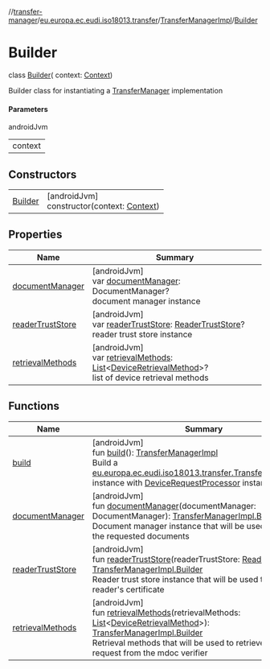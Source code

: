 //[transfer-manager](../../../../index.md)/[eu.europa.ec.eudi.iso18013.transfer](../../index.md)/[TransferManagerImpl](../index.md)/[Builder](index.md)

# Builder

class [Builder](index.md)(
context: [Context](https://developer.android.com/reference/kotlin/android/content/Context.html))

Builder class for instantiating a [TransferManager](../../-transfer-manager/index.md) implementation

#### Parameters

androidJvm

|         |
|---------|
| context |

## Constructors

|                        |                                                                                                                              |
|------------------------|------------------------------------------------------------------------------------------------------------------------------|
| [Builder](-builder.md) | [androidJvm]<br>constructor(context: [Context](https://developer.android.com/reference/kotlin/android/content/Context.html)) |

## Properties

| Name                                      | Summary                                                                                                                                                                                                                                                                                                               |
|-------------------------------------------|-----------------------------------------------------------------------------------------------------------------------------------------------------------------------------------------------------------------------------------------------------------------------------------------------------------------------|
| [documentManager](document-manager.md)    | [androidJvm]<br>var [documentManager](document-manager.md): DocumentManager?<br>document manager instance                                                                                                                                                                                                             |
| [readerTrustStore](reader-trust-store.md) | [androidJvm]<br>var [readerTrustStore](reader-trust-store.md): [ReaderTrustStore](../../../eu.europa.ec.eudi.iso18013.transfer.readerauth/-reader-trust-store/index.md)?<br>reader trust store instance                                                                                                               |
| [retrievalMethods](retrieval-methods.md)  | [androidJvm]<br>var [retrievalMethods](retrieval-methods.md): [List](https://kotlinlang.org/api/latest/jvm/stdlib/kotlin.collections/-list/index.html)&lt;[DeviceRetrievalMethod](../../../eu.europa.ec.eudi.iso18013.transfer.engagement/-device-retrieval-method/index.md)&gt;?<br>list of device retrieval methods |

## Functions

| Name                                      | Summary                                                                                                                                                                                                                                                                                                                                                                                                                                  |
|-------------------------------------------|------------------------------------------------------------------------------------------------------------------------------------------------------------------------------------------------------------------------------------------------------------------------------------------------------------------------------------------------------------------------------------------------------------------------------------------|
| [build](build.md)                         | [androidJvm]<br>fun [build](build.md)(): [TransferManagerImpl](../index.md)<br>Build a [eu.europa.ec.eudi.iso18013.transfer.TransferManagerImpl](../index.md) instance with [DeviceRequestProcessor](../../../eu.europa.ec.eudi.iso18013.transfer.response.device/-device-request-processor/index.md) instance                                                                                                                           |
| [documentManager](document-manager.md)    | [androidJvm]<br>fun [documentManager](document-manager.md)(documentManager: DocumentManager): [TransferManagerImpl.Builder](index.md)<br>Document manager instance that will be used to retrieve the requested documents                                                                                                                                                                                                                 |
| [readerTrustStore](reader-trust-store.md) | [androidJvm]<br>fun [readerTrustStore](reader-trust-store.md)(readerTrustStore: [ReaderTrustStore](../../../eu.europa.ec.eudi.iso18013.transfer.readerauth/-reader-trust-store/index.md)): [TransferManagerImpl.Builder](index.md)<br>Reader trust store instance that will be used to verify the reader's certificate                                                                                                                   |
| [retrievalMethods](retrieval-methods.md)  | [androidJvm]<br>fun [retrievalMethods](retrieval-methods.md)(retrievalMethods: [List](https://kotlinlang.org/api/latest/jvm/stdlib/kotlin.collections/-list/index.html)&lt;[DeviceRetrievalMethod](../../../eu.europa.ec.eudi.iso18013.transfer.engagement/-device-retrieval-method/index.md)&gt;): [TransferManagerImpl.Builder](index.md)<br>Retrieval methods that will be used to retrieve the device request from the mdoc verifier |
